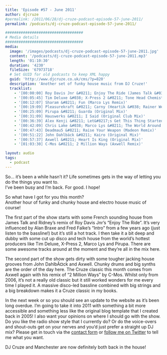 ```yaml
---
title: 'Episode #57 - June 2011'
author: djcruze
#permalink: /2011/06/28/dj-cruze-podcast-episode-57-june-2011/
permalink: /podcasts/dj-cruze-podcast-episode-57-june-2011/

###################################
# Media details
###################################
media:
  image: '/images/podcasts/dj-cruze-podcast-episode-57-june-2011.jpg'
  content: '/podcasts/dj-cruze-podcast-episode-57-june-2011.mp3'
  length: '01:10:30'
  duration: '4230'
  fileSize: '67973718'
  # Set GUID for old podcasts to keep XML happy
  guid: 'http://www.djcruze.co.uk/cms/?p=820'
  description: 'Another set of funky house music from DJ Cruze!'
  tracklist:
    - '[00:00:00] Roy Davis Jnr &#8211; Enjoy The Ride (James Talk &#038; Ridney Mix)'
    - '[00:05:45] Tim Deluxe &#038; X-Press 2 &#8211; Tone Head Chemistry (Club Mix)'
    - '[00:12:07] Sharam &#8211; Fun (Marco Lys Remix)'
    - '[00:19:09] Pleasurekraft &#8211; Carny (Heartik &#038; Rainer Weichhold Remix)'
    - '[00:25:09] Pirupa &#8211; Guarda (Original Mix)'
    - '[00:31:09] Hauswerks &#8211; I Said (Original Club Mix)'
    - '[00:36:39] Alex Kenji &#8211; Let&#8217;s Get This Thing Started (Saeed Younan Mix)'
    - '[00:42:09] Chris Lake &#038; Marco Lys &#8211; The World Around Us (Extended Mix)'
    - '[00:47:43] Deadmau5 &#8211; Raise Your Weapon (Madeon Remix)'
    - '[00:51:22] John Dahlbäck &#8211; Kairo (Original Mix)'
    - '[00:57:37] Axwell &#8211; Heart Is King (Original Mix)'
    - '[01:03:30] C-Mos &#8211; 2 Million Ways (Axwell Remix)'

layout: audio
tags:
  - podcast
---
```


So&#8230; it&#8217;s been a while hasn&#8217;t it? Life sometimes gets in the way of letting you do the things you want to.  
I&#8217;ve been busy and I&#8217;m back. For good. I hope!

So what have I got for you this month?  
Another hour of funky and chunky house and electro house music of course!

The first part of the show starts with some French sounding house from James Talk and Ridney&#8217;s remix of Roy Davis Jnr&#8217;s &#8220;Enjoy The Ride&#8221;. It&#8217;s very influenced by Alan Braxe and Fred Falke&#8217;s &#8220;Intro&#8221; from a few years ago (just listen to the bassline!) but it&#8217;s still a hot track. I then take it a bit deep and dubby with some cut up disco and tech house from the world&#8217;s hottest producers like Tim Deluxe, X-Press 2, Marco Lys and Pirupa. There are some awesome tracks around at the moment and they&#8217;re all in the mix here.

The second part of the show gets dirty with some tougher jacking house grooves from John DahlbÃ¤ck and Axwell. Chunky drums and big synths are the order of the day here. The Cruze classic this month comes from Axwell again with his remix of &#8220;2 Million Ways&#8221; by C-Mos. Whilst only from 2006, it&#8217;s not a really old classic but it still worked wonders for me every time I played it. A massive disco-led bassline combined with big strings and a big breakdown makes it a Cruze classic in my books.

In the next week or so you should see an update to the website as it&#8217;s been long overdue. I&#8217;m going to take it into 2011 with something a bit more accessible and something less like the original blog template that I created back in 2005! I also want your opinions on where I should go with the show. Do you like the radio show style that I currently do? Or do the voice-overs and shout-outs get on your nerves and you&#8217;d just prefer a straight up DJ mix? Please get in touch via the [contact form](/contact) or [follow me on Twitter](https://twitter.com/djcruze) to tell me what you want.

DJ Cruze and Manchester are now definitely both back in the house!
